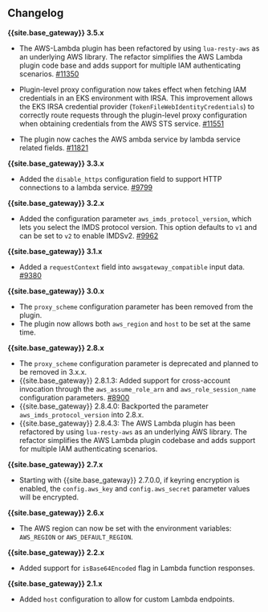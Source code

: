 ## Changelog

**{{site.base_gateway}} 3.5.x**
* The AWS-Lambda plugin has been refactored by using `lua-resty-aws` as an underlying AWS library.
The refactor simplifies the AWS Lambda plugin code base and adds support for multiple IAM
authenticating scenarios. [#11350](https://github.com/Kong/kong/pull/11350)

* Plugin-level proxy configuration now takes effect when fetching IAM credentials in an EKS environment with IRSA. 
This improvement allows the EKS IRSA credential provider (`TokenFileWebIdentityCredentials`) to correctly route requests through the plugin-level proxy configuration when obtaining credentials from the AWS STS service. 
[#11551](https://github.com/Kong/kong/pull/11551)

* The plugin now caches the AWS ambda service by lambda service related fields. 
[#11821](https://github.com/kong/kong/pulls/11821)

**{{site.base_gateway}} 3.3.x**
* Added the `disable_https` configuration field to support HTTP connections to a lambda service.
  [#9799](https://github.com/Kong/kong/pull/9799)

**{{site.base_gateway}} 3.2.x**
* Added the configuration parameter `aws_imds_protocol_version`, which
lets you select the IMDS protocol version.
This option defaults to `v1` and can be set to `v2` to enable IMDSv2.
[#9962](https://github.com/Kong/kong/pull/9962)

**{{site.base_gateway}} 3.1.x**
* Added a `requestContext` field into `awsgateway_compatible` input data.
  [#9380](https://github.com/Kong/kong/pull/9380)

**{{site.base_gateway}} 3.0.x**
* The `proxy_scheme` configuration parameter has been removed from the plugin.
* The plugin now allows both `aws_region` and `host` to be set at the same time.

**{{site.base_gateway}} 2.8.x**
* The `proxy_scheme` configuration parameter is deprecated and planned to be
removed in 3.x.x.
* {{site.base_gateway}} 2.8.1.3: Added support for cross-account invocation through the `aws_assume_role_arn` and `aws_role_session_name` configuration parameters. [#8900](https://github.com/Kong/kong/pull/8900)
* {{site.base_gateway}} 2.8.4.0: Backported the parameter
`aws_imds_protocol_version` into 2.8.x.
* {{site.base_gateway}} 2.8.4.3: The AWS Lambda plugin has been refactored by using `lua-resty-aws` as an underlying AWS library. The refactor simplifies the AWS Lambda plugin codebase and adds support for multiple IAM authenticating scenarios.

**{{site.base_gateway}} 2.7.x**
* Starting with {{site.base_gateway}} 2.7.0.0, if keyring encryption is enabled,
 the `config.aws_key` and `config.aws_secret` parameter values will be encrypted.

**{{site.base_gateway}} 2.6.x**
* The AWS region can now be set with the environment variables: `AWS_REGION` or `AWS_DEFAULT_REGION`.

**{{site.base_gateway}} 2.2.x**
* Added support for `isBase64Encoded` flag in Lambda function responses.

**{{site.base_gateway}} 2.1.x**
* Added `host` configuration to allow for custom Lambda endpoints.
